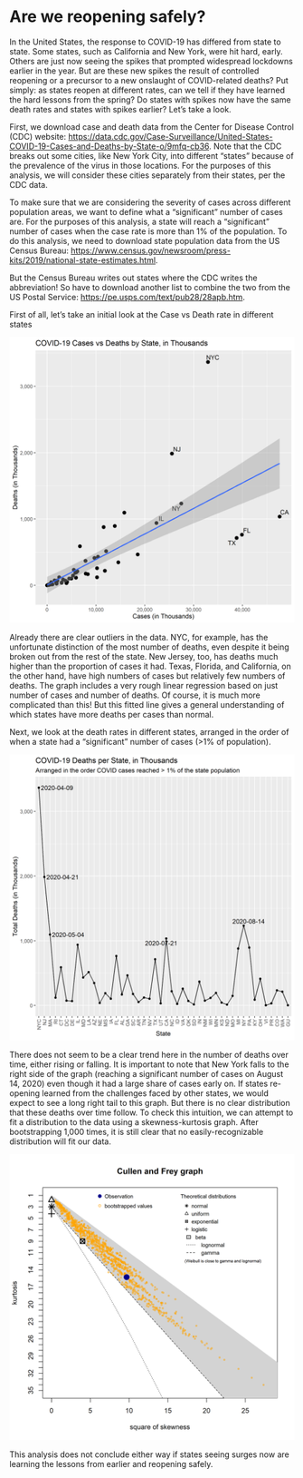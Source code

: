 # Are we reopening safely?

In the United States, the response to COVID-19 has differed from state to state. Some states, such as California and New York, were hit hard, early. Others are just now seeing the spikes that prompted widespread lockdowns earlier in the year. But are these new spikes the result of controlled reopening or a precursor to a new onslaught of COVID-related deaths?
Put simply: as states reopen at different rates, can we tell if they have learned the hard lessons from the spring? Do states with spikes now have the same death rates and states with spikes earlier?
Let’s take a look.

First, we download case and death data from the Center for Disease Control (CDC) website: https://data.cdc.gov/Case-Surveillance/United-States-COVID-19-Cases-and-Deaths-by-State-o/9mfq-cb36. Note that the CDC breaks out some cities, like New York City, into different “states” because of the prevalence of the virus in those locations. For the purposes of this analysis, we will consider these cities separately from their states, per the CDC data.

To make sure that we are considering the severity of cases across different population areas, we want to define what a “significant” number of cases are. For the purposes of this analysis, a state will reach a “significant” number of cases when the case rate is more than 1% of the population. To do this analysis, we need to download state population data from the US Census Bureau: https://www.census.gov/newsroom/press-kits/2019/national-state-estimates.html.

But the Census Bureau writes out states where the CDC writes the abbreviation! So have to download another list to combine the two from the US Postal Service: https://pe.usps.com/text/pub28/28apb.htm.

First of all, let’s take an initial look at the Case vs Death rate in different states

![cases_deaths](https://github.com/mathyjokes/COVID-Response/blob/master/covid_by_state.png)

Already there are clear outliers in the data. NYC, for example, has the unfortunate distinction of the most number of deaths, even despite it being broken out from the rest of the state. New Jersey, too, has deaths much higher than the proportion of cases it had. Texas, Florida, and California, on the other hand, have high numbers of cases but relatively few numbers of deaths.
The graph includes a very rough linear regression based on just number of cases and number of deaths. Of course, it is much more complicated than this! But this fitted line gives a general understanding of which states have more deaths per cases than normal.

Next, we look at the death rates in different states, arranged in the order of when a state had a “significant” number of cases (>1% of population).

![deaths_by_pop](https://github.com/mathyjokes/COVID-Response/blob/master/covid_by_pop_perc_scatter.png)

There does not seem to be a clear trend here in the number of deaths over time, either rising or falling. It is important to note that New York falls to the right side of the graph (reaching a significant number of cases on August 14, 2020) even though it had a large share of cases early on.
If states re-opening learned from the challenges faced by other states, we would expect to see a long right tail to this graph. But there is no clear distribution that these deaths over time follow. To check this intuition, we can attempt to fit a distribution to the data using a skewness-kurtosis graph. After bootstrapping 1,000 times, it is still clear that no easily-recognizable distribution will fit our data.
 
![cullen_frey](https://github.com/mathyjokes/COVID-Response/blob/master/cullen_and_frey_beta.png)

This analysis does not conclude either way if states seeing surges now are learning the lessons from earlier and reopening safely.
